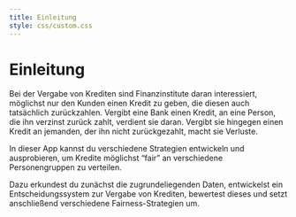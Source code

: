 ```yaml
---
title: Einleitung
style: css/custom.css
---
```


# Einleitung

Bei der Vergabe von Krediten sind Finanzinstitute daran interessiert, möglichst nur den Kunden einen Kredit zu geben, die diesen auch tatsächlich zurückzahlen. Vergibt eine Bank einen Kredit, an eine Person, die ihn verzinst zurück zahlt, verdient sie daran. Vergibt sie hingegen einen Kredit an jemanden, der ihn nicht zurückgezahlt, macht sie Verluste.


In dieser App kannst du verschiedene Strategien entwickeln und ausprobieren, um Kredite möglichst “fair” an verschiedene Personengruppen zu verteilen.


Dazu erkundest du zunächst die zugrundeliegenden Daten, entwickelst ein Entscheidungssystem zur Vergabe von Krediten, bewertest dieses und setzt anschließend verschiedene Fairness-Strategien um.

